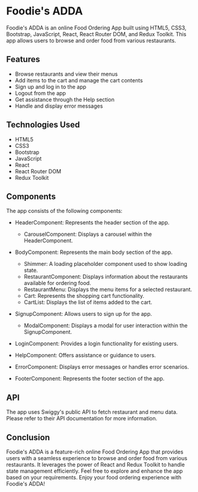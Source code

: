 # Foodie's ADDA

Foodie's ADDA is an online Food Ordering App built using HTML5, CSS3, Bootstrap, JavaScript, React, React Router DOM, and Redux Toolkit. This app allows users to browse and order food from various restaurants.

## Features

- Browse restaurants and view their menus
- Add items to the cart and manage the cart contents
- Sign up and log in to the app
- Logout from the app
- Get assistance through the Help section
- Handle and display error messages

## Technologies Used

- HTML5
- CSS3
- Bootstrap
- JavaScript
- React
- React Router DOM
- Redux Toolkit

## Components

The app consists of the following components:

- HeaderComponent: Represents the header section of the app.
  - CarouselComponent: Displays a carousel within the HeaderComponent.

- BodyComponent: Represents the main body section of the app.

  - Shimmer: A loading placeholder component used to show loading state.
  - RestaurantComponent: Displays information about the restaurants available for ordering food.
  - RestaurantMenu: Displays the menu items for a selected restaurant.
  - Cart: Represents the shopping cart functionality.
  - CartList: Displays the list of items added to the cart.

- SignupComponent: Allows users to sign up for the app.

  - ModalComponent: Displays a modal for user interaction within the SignupComponent.

- LoginComponent: Provides a login functionality for existing users.

- HelpComponent: Offers assistance or guidance to users.

- ErrorComponent: Displays error messages or handles error scenarios.

- FooterComponent: Represents the footer section of the app.

## API
The app uses Swiggy's public API to fetch restaurant and menu data. Please refer to their API documentation for more information.

## Conclusion

Foodie's ADDA is a feature-rich online Food Ordering App that provides users with a seamless experience to browse and order food from various restaurants. It leverages the power of React and Redux Toolkit to handle state management efficiently. Feel free to explore and enhance the app based on your requirements. Enjoy your food ordering experience with Foodie's ADDA!
